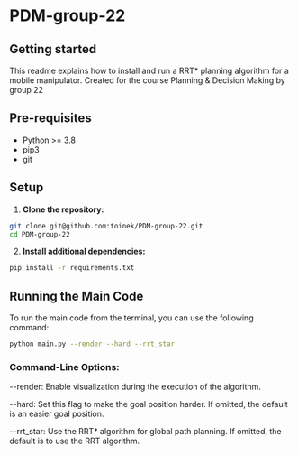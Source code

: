 # PDM-group-22

## Getting started
This readme explains how to install and run a RRT* planning algorithm for a mobile manipulator. Created for the course Planning & Decision Making by group 22

## Pre-requisites
+ Python >= 3.8
+ pip3
+ git

## Setup

1. **Clone the repository:**

```bash
git clone git@github.com:toinek/PDM-group-22.git
cd PDM-group-22
```

2. **Install additional dependencies:**

```bash
pip install -r requirements.txt
```

## Running the Main Code
To run the main code from the terminal, you can use the following command:

```bash
python main.py --render --hard --rrt_star
```

### Command-Line Options:
--render: Enable visualization during the execution of the algorithm.

--hard: Set this flag to make the goal position harder. If omitted, the default is an easier goal position.

--rrt_star: Use the RRT* algorithm for global path planning. If omitted, the default is to use the RRT algorithm.
